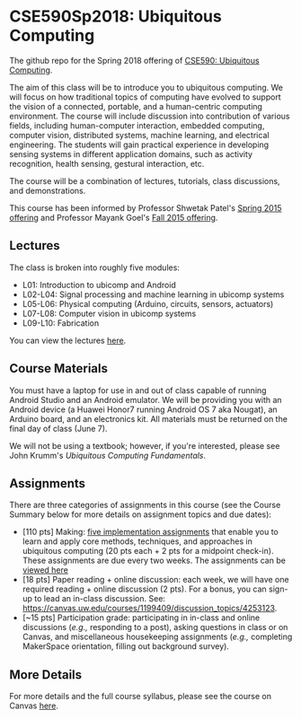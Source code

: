 # CSE590Sp2018: Ubiquitous Computing
The github repo for the Spring 2018 offering of [CSE590: Ubiquitous Computing](https://canvas.uw.edu/courses/1199409).

The aim of this class will be to introduce you to ubiquitous computing. We will focus on how traditional topics of computing have evolved to support the vision of a connected, portable, and a human-centric computing environment. The course will include discussion into contribution of various fields, including human-computer interaction, embedded computing, computer vision, distributed systems, machine learning, and electrical engineering. The students will gain practical experience in developing sensing systems in different application domains, such as activity recognition, health sensing, gestural interaction, etc.

The course will be a combination of lectures, tutorials, class discussions, and demonstrations.

This course has been informed by Professor Shwetak Patel's [Spring 2015 offering](http://homes.cs.washington.edu/~shwetak/classes/cse590p/?Schedule) and Professor Mayank Goel's [Fall 2015 offering](http://www.mayankgoel.courses/teaching/ee590p-fall-2015/).

## Lectures
The class is broken into roughly five modules:
* L01: Introduction to ubicomp and Android
* L02-L04: Signal processing and machine learning in ubicomp systems
* L05-L06: Physical computing (Arduino, circuits, sensors, actuators)
* L07-L08: Computer vision in ubicomp systems
* L09-L10: Fabrication

You can view the lectures [here](https://github.com/jonfroehlich/CSE590Sp2018/tree/master/LectureSlides).

## Course Materials
You must have a laptop for use in and out of class capable of running Android Studio and an Android emulator. We will be providing you with an Android device (a Huawei Honor7 running Android OS 7 aka Nougat), an Arduino board, and an electronics kit. All materials must be returned on the final day of class (June 7).

We will not be using a textbook; however, if you're interested, please see John Krumm's *Ubiquitous Computing Fundamentals*.

## Assignments
There are three categories of assignments in this course (see the Course Summary below for more details on assignment topics and due dates):

- [110 pts] Making: [five implementation assignments](https://github.com/jonfroehlich/CSE590Sp2018/tree/master/Assignments) that enable you to learn and apply core methods, techniques, and approaches in ubiquitous computing (20 pts each + 2 pts for a midpoint check-in). These assignments are due every two weeks. The assignments can be [viewed here](https://github.com/jonfroehlich/CSE590Sp2018/tree/master/Assignments)
- [18 pts] Paper reading + online discussion: each week, we will have one required reading + online discussion (2 pts). For a bonus, you can sign-up to lead an in-class discussion. See: https://canvas.uw.edu/courses/1199409/discussion_topics/4253123.
- [~15 pts] Participation grade: participating in in-class and online discussions (*e.g.,* responding to a post), asking questions in class or on Canvas, and miscellaneous housekeeping assignments (*e.g.,* completing MakerSpace orientation, filling out background survey).

## More Details
For more details and the full course syllabus, please see the course on Canvas [here](https://canvas.uw.edu/courses/1199409).
